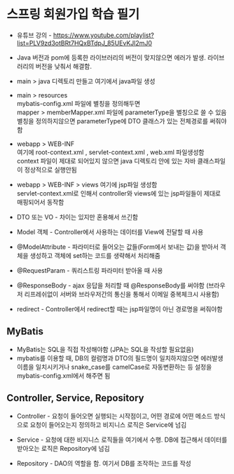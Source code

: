 # 스프링 회원가입 학습 필기
- 유튜브 강의 - https://www.youtube.com/playlist?list=PLV9zd3otBRt7HQxBTdpJ_85UEvKJl2mJ0
- Java 버전과 pom에 등록한 라이브러리의 버전이 맞지않으면 에러가 발생. 라이브러리의 버전을 낮춰서 해결함.

- main > java 디렉토리 만들고 여기에서 java파일 생성

- main > resources   
mybatis-config.xml 파일에 별칭을 정의해두면   
mapper > memberMapper.xml 파일에 parameterType을 별칭으로 쓸 수 있음   
별칭을 정의하지않으면 parameterType에 DTO 클래스가 있는 전체경로를 써줘야함

- webapp > WEB-INF   
여기에 root-context.xml , servlet-context.xml , web.xml 파일생성함   
context 파일이 제대로 되어있지 않으면 java 디렉토리 안에 있는 자바 클래스파일이 정상적으로 실행안됨

- webapp > WEB-INF > views
여기에 jsp파일 생성함   
servlet-context.xml로 인해서 controller와 views에 있는 jsp파일들이 제대로 매핑되어서 동작함

- DTO 또는 VO - 차이는 있지만 혼용해서 쓰긴함

- Model 객체 - Controller에서 사용하는 데이터를 View에 전달할 때 사용
- @ModelAttribute - 파라미터로 들어오는 값들(Form에서 보내는 값)을 받아서 객체을 생성하고 객체에 set하는 코드를 생략해서 처리해줌

- @RequestParam - 쿼리스트링 파라미터 받아올 때 사용

- @ResponseBody - ajax 응답을 처리할 때 @ResponseBody를 써야함 (브라우저 리프레쉬없이 서버와 브라우저간의 통신을 통해서 이메일 중복체크시 사용함)

- redirect - Controller에서 redirect할 때는 jsp파일명이 아닌 경로명을 써줘야함

## MyBatis
- MyBatis는 SQL을 직접 작성해야함 (JPA는 SQL을 작성할 필요없음)
- mybatis를 이용할 때, DB의 컬럼명과 DTO의 필드명이 일치하지않으면 에러발생
이름을 일치시키거나 snake_case를 camelCase로 자동변환하는 등 설정을 mybatis-config.xml에서 해주면 됨

## Controller, Service, Repository
- Controller - 요청이 들어오면 실행되는 시작점이고, 어떤 경로에 어떤 메소드 방식으로 요청이 들어오는지 정의하고 비지니스 로직은 Service에 넘김

- Service - 요청에 대한 비지니스 로직들을 여기에서 수행. DB에 접근해서 데이터를 받아오는 로직은 Repository에 넘김

- Repository - DAO의 역할을 함. 여기서 DB를 조작하는 코드를 작성

